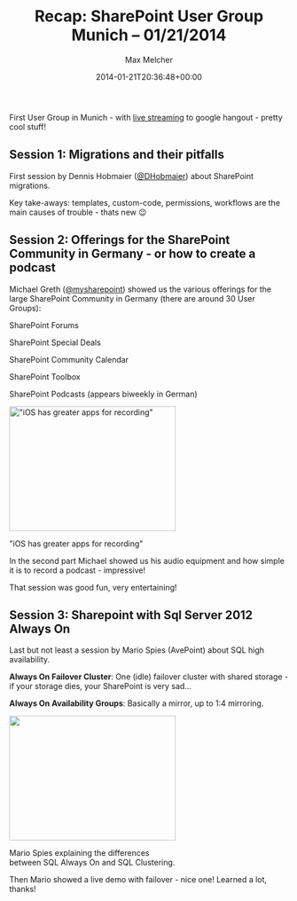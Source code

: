 ﻿---
title: 'Recap: SharePoint User Group Munich – 01/21/2014'
author: Max Melcher
aliases:
   - "/post/2014-01-21-recap-sharepoint-user-group-munich-01212014/"
2014: "01"
type: post
date: 2014-01-21T20:36:48+00:00
url: /2014/01/recap-sharepoint-user-group-munich-01212014/
yourls_shorturl:
  - http://melcher.it/s/1L
categories:
  - Conference

---
First User Group in Munich - with [live streaming][1] to google hangout - pretty cool stuff!

## Session 1: Migrations and their pitfalls

First session by Dennis Hobmaier ([@DHobmaier][2]) about SharePoint migrations.
  
Key take-aways: templates, custom-code, permissions, workflows are the main causes of trouble - thats new 😉

## Session 2: Offerings for the SharePoint Community in Germany - or how to create a podcast

Michael Greth ([@mysharepoint][3]) showed us the various offerings for the large SharePoint Community in Germany (there are around 30 User Groups):

SharePoint Forums
  
SharePoint Special Deals
  
SharePoint Community Calendar
  
SharePoint Toolbox
  
SharePoint Podcasts (appears biweekly in German)

<div id="attachment_1057" style="width: 310px" class="wp-caption alignnone">
  <a href="http://melcher.it/wp-content/uploads/20140121_182918000_iOS.jpg"><img data-attachment-id="1057" data-permalink="https://melcher.it/2014/01/recap-sharepoint-user-group-munich-01212014/20140121_182918000_ios/" data-orig-file="https://melcher.it/wp-content/uploads/20140121_182918000_iOS.jpg" data-orig-size="1024,768" data-comments-opened="1" data-image-meta="{&quot;aperture&quot;:&quot;0&quot;,&quot;credit&quot;:&quot;&quot;,&quot;camera&quot;:&quot;&quot;,&quot;caption&quot;:&quot;&quot;,&quot;created_timestamp&quot;:&quot;0&quot;,&quot;copyright&quot;:&quot;&quot;,&quot;focal_length&quot;:&quot;0&quot;,&quot;iso&quot;:&quot;0&quot;,&quot;shutter_speed&quot;:&quot;0&quot;,&quot;title&quot;:&quot;&quot;}" data-image-title="Michael Greth on stage" data-image-description="" data-medium-file="https://melcher.it/wp-content/uploads/20140121_182918000_iOS-300x225.jpg" data-large-file="https://melcher.it/wp-content/uploads/20140121_182918000_iOS.jpg" class="size-medium wp-image-1057" alt="&quot;iOS has greater apps for recording&quot;" src="http://melcher.it/wp-content/uploads/20140121_182918000_iOS-300x225.jpg" width="300" height="225" srcset="https://melcher.it/wp-content/uploads/20140121_182918000_iOS-300x225.jpg 300w, https://melcher.it/wp-content/uploads/20140121_182918000_iOS-930x697.jpg 930w, https://melcher.it/wp-content/uploads/20140121_182918000_iOS-765x573.jpg 765w, https://melcher.it/wp-content/uploads/20140121_182918000_iOS.jpg 1024w" sizes="(max-width: 300px) 100vw, 300px" /></a>
  
  <p class="wp-caption-text">
    "iOS has greater apps for recording"
  </p>
</div>

In the second part Michael showed us his audio equipment and how simple it is to record a podcast - impressive!
  
That session was good fun, very entertaining!

## Session 3: Sharepoint with Sql Server 2012 Always On

Last but not least a session by Mario Spies (AvePoint) about SQL high availability.

**Always On Failover Cluster**: One (idle) failover cluster with shared storage - if your storage dies, your SharePoint is very sad&#8230;
  
**Always On Availability Groups**: Basically a mirror, up to 1:4 mirroring.

<div id="attachment_1058" style="width: 310px" class="wp-caption alignnone">
  <a href="http://melcher.it/wp-content/uploads/20140121_192935662_iOS.jpg"><img data-attachment-id="1058" data-permalink="https://melcher.it/2014/01/recap-sharepoint-user-group-munich-01212014/20140121_192935662_ios/" data-orig-file="https://melcher.it/wp-content/uploads/20140121_192935662_iOS.jpg" data-orig-size="3264,2448" data-comments-opened="1" data-image-meta="{&quot;aperture&quot;:&quot;2.4&quot;,&quot;credit&quot;:&quot;&quot;,&quot;camera&quot;:&quot;iPhone 4S&quot;,&quot;caption&quot;:&quot;&quot;,&quot;created_timestamp&quot;:&quot;1390336175&quot;,&quot;copyright&quot;:&quot;&quot;,&quot;focal_length&quot;:&quot;4.28&quot;,&quot;iso&quot;:&quot;50&quot;,&quot;shutter_speed&quot;:&quot;0.05&quot;,&quot;title&quot;:&quot;&quot;}" data-image-title="20140121_192935662_iOS" data-image-description="" data-medium-file="https://melcher.it/wp-content/uploads/20140121_192935662_iOS-300x225.jpg" data-large-file="https://melcher.it/wp-content/uploads/20140121_192935662_iOS-1024x768.jpg" class="size-medium wp-image-1058" title="SQL Server 2012 Always On" alt="" src="http://melcher.it/wp-content/uploads/20140121_192935662_iOS-300x225.jpg" width="300" height="225" srcset="https://melcher.it/wp-content/uploads/20140121_192935662_iOS-300x225.jpg 300w, https://melcher.it/wp-content/uploads/20140121_192935662_iOS-1024x768.jpg 1024w, https://melcher.it/wp-content/uploads/20140121_192935662_iOS-930x697.jpg 930w, https://melcher.it/wp-content/uploads/20140121_192935662_iOS-765x573.jpg 765w" sizes="(max-width: 300px) 100vw, 300px" /></a>
  
  <p class="wp-caption-text">
    Mario Spies explaining the differences between SQL Always On and SQL Clustering.
  </p>
</div>

Then Mario showed a live demo with failover - nice one! Learned a lot, thanks!

 [1]: http://www.youtube.com/watch?v=fCkQL_6XSVc "youtube recording"
 [2]: https://twitter.com/DHobmaier "@DHobmaier"
 [3]: http://twitter.com/mysharepoint

